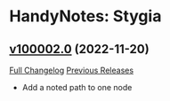 # HandyNotes: Stygia

## [v100002.0](https://github.com/kemayo/wow-handynotes-stygia/tree/v100002.0) (2022-11-20)
[Full Changelog](https://github.com/kemayo/wow-handynotes-stygia/commits/v100002.0) [Previous Releases](https://github.com/kemayo/wow-handynotes-stygia/releases)

- Add a noted path to one node  
